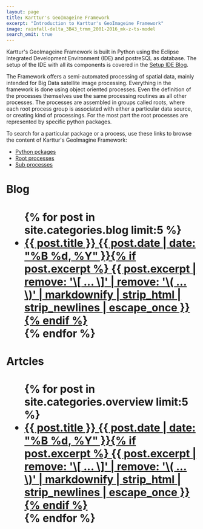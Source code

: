 ```yaml
---
layout: page
title: Karttur's GeoImageine Framework
excerpt: "Introduction to Karttur's GeoImageine Framework"
image: rainfall-delta_3B43_trmm_2001-2016_mk-z-ts-model
search_omit: true
---
```


Karttur's GeoImageine Framework is built in Python using the Eclipse Integrated Development Environment (IDE) and postreSQL as database. The setup of the IDE with all its components is covered in the [Setup IDE Blog](https://karttur.github.io/setup-ide/).

The Framework offers a semi-automated processing of spatial data, mainly intended for Big Data satellite image processing. Everything in the framework is done using object oriented processes. Even the definition of the processes themselves use the same processing routines as all other processes. The processes are assembled in groups called roots, where each root process group is associated with either a particular data source, or creating kind of processings. For the most part the root processes are represented by specific python packages.

To search for a particular package or a process, use these links to browse the content of Karttur's GeoImagine Framework:

- [Python pckages](/packages)
- [Root processes](/rootprocesses)
- [Sub processes](/subprocesses)


<h1>Blog<h1>
<ul class="post-list">
{% for post in site.categories.blog limit:5 %}
  <li><article><a href="{{ site.url }}{{ post.url }}">{{ post.title }} <span class="entry-date"><time datetime="{{ post.date | date_to_xmlschema }}">{{ post.date | date: "%B %d, %Y" }}</time></span>{% if post.excerpt %} <span class="excerpt">{{ post.excerpt | remove: '\[ ... \]' | remove: '\( ... \)' | markdownify | strip_html | strip_newlines | escape_once }}</span>{% endif %}</a></article></li>
{% endfor %}
</ul>

<h1>Artcles<h1>
<ul class="post-list">
{% for post in site.categories.overview limit:5 %}
  <li><article><a href="{{ site.url }}{{ post.url }}">{{ post.title }} <span class="entry-date"><time datetime="{{ post.date | date_to_xmlschema }}">{{ post.date | date: "%B %d, %Y" }}</time></span>{% if post.excerpt %} <span class="excerpt">{{ post.excerpt | remove: '\[ ... \]' | remove: '\( ... \)' | markdownify | strip_html | strip_newlines | escape_once }}</span>{% endif %}</a></article></li>
{% endfor %}
</ul>
